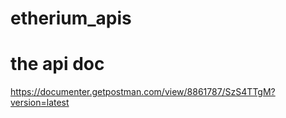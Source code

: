 # etherium_apis

# the api doc
https://documenter.getpostman.com/view/8861787/SzS4TTgM?version=latest